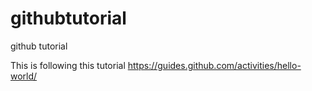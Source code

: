 # githubtutorial
github tutorial

This is following this tutorial
https://guides.github.com/activities/hello-world/

